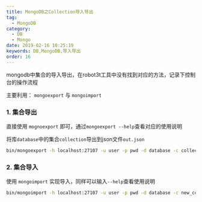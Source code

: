 ```yaml
---
title: MongoDB之Collection导入导出
tag: 
  - MongoDB
category: 
  - DB
  - Mongo
date: 2019-02-16 10:25:19
keywords: DB,MongoDB,导入导出
order: 16
---
```


mongodb中集合的导入导出，在robot3t工具中没有找到对应的方法，记录下控制台的操作流程

主要利用： `mongoexport` 与 `mongoimport`

<!-- more -->

### 1. 集合导出

直接使用 `mognoexport` 即可，通过`mongoexport --help`查看对应的使用说明

将库`database`中的集合`collection`导出到json文件`out.json`

```bash
bin/mongoexport -h localhost:27107 -u user -p pwd -d database -c collection -o out.json
```

### 2. 集合导入

使用 `mongoimport` 实现导入，同样可以输入`--help`查看使用说明

```bash
bin/mongoimport -h localhost:27107 -u user -p pwd -d database -c new_collection ./out.json
```
